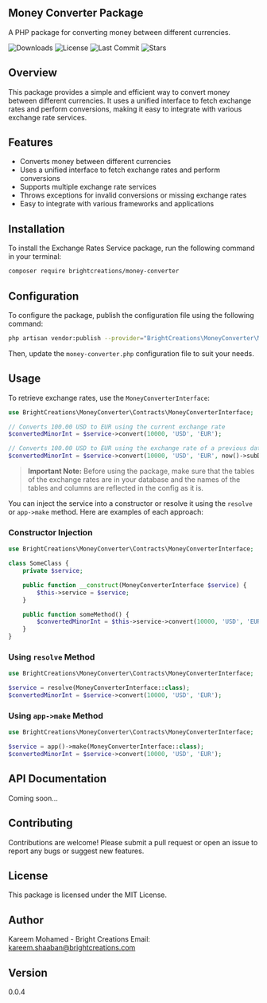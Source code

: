 ## Money Converter Package
A PHP package for converting money between different currencies.

![Downloads](https://img.shields.io/github/downloads/BrightCreations/money-converter/total)
![License](https://img.shields.io/github/license/BrightCreations/money-converter)
![Last Commit](https://img.shields.io/github/last-commit/BrightCreations/money-converter)
![Stars](https://img.shields.io/github/stars/BrightCreations/money-converter?style=social)

## Overview
This package provides a simple and efficient way to convert money between different currencies. It uses a unified interface to fetch exchange rates and perform conversions, making it easy to integrate with various exchange rate services.

## Features
- Converts money between different currencies
- Uses a unified interface to fetch exchange rates and perform conversions
- Supports multiple exchange rate services
- Throws exceptions for invalid conversions or missing exchange rates
- Easy to integrate with various frameworks and applications

## Installation
To install the Exchange Rates Service package, run the following command in your terminal:

```bash
composer require brightcreations/money-converter
```

## Configuration
To configure the package, publish the configuration file using the following command:

```bash
php artisan vendor:publish --provider="BrightCreations\MoneyConverter\MoneyConverterServiceProvider"
```

Then, update the `money-converter.php` configuration file to suit your needs.

## Usage
To retrieve exchange rates, use the `MoneyConverterInterface`:

```php
use BrightCreations\MoneyConverter\Contracts\MoneyConverterInterface;

// Converts 100.00 USD to EUR using the current exchange rate
$convertedMinorInt = $service->convert(10000, 'USD', 'EUR');

// Converts 100.00 USD to EUR using the exchange rate of a previous date
$convertedMinorInt = $service->convert(10000, 'USD', 'EUR', now()->subDays(1));
```

> **Important Note:**
> Before using the package, make sure that the tables of the exchange rates are in your database and the names of the tables and columns are reflected in the config as it is.

You can inject the service into a constructor or resolve it using the `resolve` or `app->make` method. Here are examples of each approach:

### Constructor Injection

```php
use BrightCreations\MoneyConverter\Contracts\MoneyConverterInterface;

class SomeClass {
    private $service;

    public function __construct(MoneyConverterInterface $service) {
        $this->service = $service;
    }

    public function someMethod() {
        $convertedMinorInt = $this->service->convert(10000, 'USD', 'EUR');
    }
}
```

### Using `resolve` Method

```php
use BrightCreations\MoneyConverter\Contracts\MoneyConverterInterface;

$service = resolve(MoneyConverterInterface::class);
$convertedMinorInt = $service->convert(10000, 'USD', 'EUR');
```

### Using `app->make` Method

```php
use BrightCreations\MoneyConverter\Contracts\MoneyConverterInterface;

$service = app()->make(MoneyConverterInterface::class);
$convertedMinorInt = $service->convert(10000, 'USD', 'EUR');
```

## API Documentation
Coming soon...

## Contributing
Contributions are welcome! Please submit a pull request or open an issue to report any bugs or suggest new features.

## License
This package is licensed under the MIT License.

## Author
Kareem Mohamed - Bright Creations
Email: [kareem.shaaban@brightcreations.com](mailto:kareem.shaaban@brightcreations.com)

## Version
0.0.4
